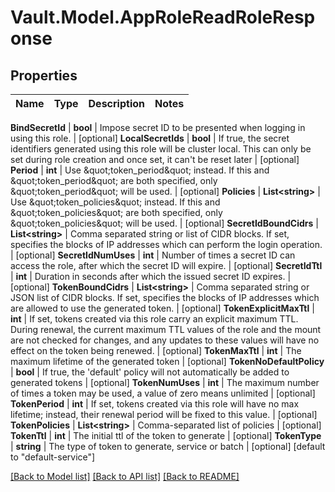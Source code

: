 # Vault.Model.AppRoleReadRoleResponse

## Properties

Name | Type | Description | Notes
------------ | ------------- | ------------- | -------------

**BindSecretId** | **bool** | Impose secret ID to be presented when logging in using this role. | [optional] **LocalSecretIds** | **bool** | If true, the secret identifiers generated using this role will be cluster local. This can only be set during role creation and once set, it can&#x27;t be reset later | [optional] **Period** | **int** | Use \&quot;token_period\&quot; instead. If this and \&quot;token_period\&quot; are both specified, only \&quot;token_period\&quot; will be used. | [optional] **Policies** | **List&lt;string&gt;** | Use \&quot;token_policies\&quot; instead. If this and \&quot;token_policies\&quot; are both specified, only \&quot;token_policies\&quot; will be used. | [optional] **SecretIdBoundCidrs** | **List&lt;string&gt;** | Comma separated string or list of CIDR blocks. If set, specifies the blocks of IP addresses which can perform the login operation. | [optional] **SecretIdNumUses** | **int** | Number of times a secret ID can access the role, after which the secret ID will expire. | [optional] **SecretIdTtl** | **int** | Duration in seconds after which the issued secret ID expires. | [optional] **TokenBoundCidrs** | **List&lt;string&gt;** | Comma separated string or JSON list of CIDR blocks. If set, specifies the blocks of IP addresses which are allowed to use the generated token. | [optional] **TokenExplicitMaxTtl** | **int** | If set, tokens created via this role carry an explicit maximum TTL. During renewal, the current maximum TTL values of the role and the mount are not checked for changes, and any updates to these values will have no effect on the token being renewed. | [optional] **TokenMaxTtl** | **int** | The maximum lifetime of the generated token | [optional] **TokenNoDefaultPolicy** | **bool** | If true, the &#x27;default&#x27; policy will not automatically be added to generated tokens | [optional] **TokenNumUses** | **int** | The maximum number of times a token may be used, a value of zero means unlimited | [optional] **TokenPeriod** | **int** | If set, tokens created via this role will have no max lifetime; instead, their renewal period will be fixed to this value. | [optional] **TokenPolicies** | **List&lt;string&gt;** | Comma-separated list of policies | [optional] **TokenTtl** | **int** | The initial ttl of the token to generate | [optional] **TokenType** | **string** | The type of token to generate, service or batch | [optional] [default to "default-service"]

[[Back to Model list]](../README.md#documentation-for-models) [[Back to API list]](../README.md#documentation-for-api-endpoints) [[Back to README]](../README.md)

